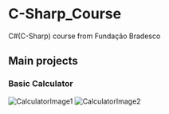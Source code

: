 # C-Sharp_Course
 C#(C-Sharp) course from Fundação Bradesco


## Main projects

### Basic Calculator
![CalculatorImage1](https://raw.githubusercontent.com/Jonattaz/C-Sharp_Course/main/Images/Calculator/Image2.png)
![CalculatorImage2](https://raw.githubusercontent.com/Jonattaz/C-Sharp_Course/main/Images/Calculator/Image1.png)
